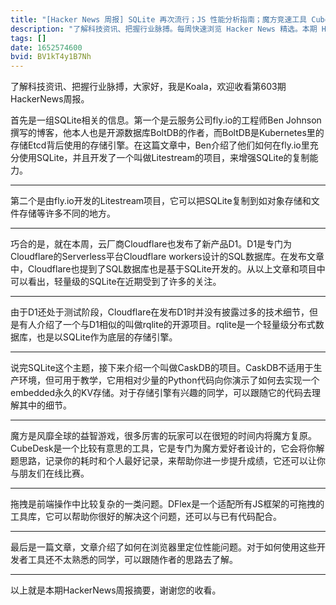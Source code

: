 ```yaml
---
title: "[Hacker News 周报] SQLite 再次流行；JS 性能分析指南；魔方竞速工具 CubeDesk"
description: "了解科技资讯、把握行业脉搏。每周快速浏览 Hacker News 精选。本期 Hacker Newsletter 地址：https://mailchi.mp/hackernewsletter/603"
tags: []
date: 1652574600
bvid: BV1kT4y1B7Nh
---
```

了解科技资讯、把握行业脉搏，大家好，我是Koala，欢迎收看第603期HackerNews周报。

首先是一组SQLite相关的信息。第一个是云服务公司fly.io的工程师Ben Johnson撰写的博客，他本人也是开源数据库BoltDB的作者，而BoltDB是Kubernetes里的存储Etcd背后使用的存储引擎。在这篇文章中，Ben介绍了他们如何在fly.io里充分使用SQLite，并且开发了一个叫做Litestream的项目，来增强SQLite的复制能力。

---

第二个是由fly.io开发的Litestream项目，它可以把SQLite复制到如对象存储和文件存储等许多不同的地方。

---

巧合的是，就在本周，云厂商Cloudflare也发布了新产品D1。D1是专门为Cloudflare的Serverless平台Cloudflare workers设计的SQL数据库。在发布文章中，Cloudflare也提到了SQL数据库也是基于SQLite开发的。从以上文章和项目中可以看出，轻量级的SQLite在近期受到了许多的关注。

---

由于D1还处于测试阶段，Cloudflare在发布D1时并没有披露过多的技术细节，但是有人介绍了一个与D1相似的叫做rqlite的开源项目。rqlite是一个轻量级分布式数据库，也是以SQLite作为底层的存储引擎。

---

说完SQLite这个主题，接下来介绍一个叫做CaskDB的项目。CaskDB不适用于生产环境，但可用于教学，它用相对少量的Python代码向你演示了如何去实现一个embedded永久的KV存储。对于存储引擎有兴趣的同学，可以跟随它的代码去理解其中的细节。

---

魔方是风靡全球的益智游戏，很多厉害的玩家可以在很短的时间内将魔方复原。CubeDesk是一个比较有意思的工具，它是专门为魔方爱好者设计的，它会将你解题思路，记录你的耗时和个人最好记录，来帮助你进一步提升成绩，它还可以让你与朋友们在线比赛。

---

拖拽是前端操作中比较复杂的一类问题。DFlex是一个适配所有JS框架的可拖拽的工具库，它可以帮助你很好的解决这个问题，还可以与已有代码配合。

---

最后是一篇文章，文章介绍了如何在浏览器里定位性能问题。对于如何使用这些开发者工具还不太熟悉的同学，可以跟随作者的思路去了解。

---

以上就是本期HackerNews周报摘要，谢谢您的收看。

